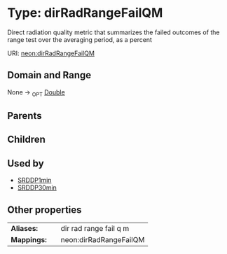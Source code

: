 
# Type: dirRadRangeFailQM


Direct radiation quality metric that summarizes the failed outcomes of the range test over the averaging period, as a percent

URI: [neon:dirRadRangeFailQM](https://data.neonscience.org/dirRadRangeFailQM)


## Domain and Range

None ->  <sub>OPT</sub> [Double](types/Double.md)

## Parents


## Children


## Used by

 * [SRDDP1min](SRDDP1min.md)
 * [SRDDP30min](SRDDP30min.md)

## Other properties

|  |  |  |
| --- | --- | --- |
| **Aliases:** | | dir rad range fail q m |
| **Mappings:** | | neon:dirRadRangeFailQM |

